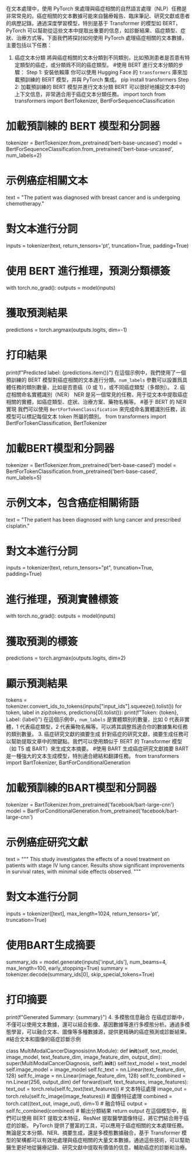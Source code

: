 在文本處理中，使用 PyTorch 來處理與癌症相關的自然語言處理（NLP）任務是非常常見的。癌症相關的文本數據可能來自醫療報告、臨床筆記、研究文獻或患者的病歷記錄。通過深度學習模型，特別是基于 Transformer 的模型如 BERT，PyTorch 可以幫助從這些文本中提取出重要的信息，如診斷結果、癌症類型、症狀、治療方式等。下面我們將探討如何使用 PyTorch 處理癌症相關的文本數據，主要包括以下任務：
1. 癌症文本分類 將與癌症相關的文本分類到不同類別，比如預測患者是否患有特定類型的癌症，或分類爲不同的癌症類型。
#使用 BERT 進行文本分類的步驟：
Step 1: 安裝依賴庫 你可以使用 Hugging Face 的 `transformers` 庫來加載預訓練的 BERT 模型，并與 PyTorch 集成。
pip install transformers
Step 2: 加載預訓練的 BERT 模型并進行文本分類 BERT 可以很好地捕捉文本中的上下文信息，非常適合用于癌症文本分類任務。
import torch
from transformers import BertTokenizer, BertForSequenceClassification
# 加載預訓練的 BERT 模型和分詞器
tokenizer = BertTokenizer.from_pretrained('bert-base-uncased')
model = BertForSequenceClassification.from_pretrained('bert-base-uncased', num_labels=2)
# 示例癌症相關文本
text = "The patient was diagnosed with breast cancer and is undergoing chemotherapy."
# 對文本進行分詞
inputs = tokenizer(text, return_tensors='pt', truncation=True, padding=True)
# 使用 BERT 進行推理，預測分類標簽
with torch.no_grad():
    outputs = model(inputs)
# 獲取預測結果
predictions = torch.argmax(outputs.logits, dim=-1)
# 打印結果
print(f"Predicted label: {predictions.item()}")
在這個示例中，我們使用了一個預訓練的 BERT 模型對癌症相關的文本進行分類。`num_labels` 參數可以設置爲具體任務的類別數量，比如是否患癌（0 或 1），或不同癌症類型（多類別）。
2. 癌症相關命名實體識別（NER）
NER 是另一個常見的任務，用于從文本中提取癌症相關的實體，如癌症類型、症狀、治療方案、藥物名稱等。
#基于 BERT 的 NER 實現
我們可以使用 `BertForTokenClassification` 來完成命名實體識別任務，該模型可以標記每個文本 token 所屬的類別。
from transformers import BertForTokenClassification, BertTokenizer
# 加載BERT模型和分詞器
tokenizer = BertTokenizer.from_pretrained('bert-base-cased')
model = BertForTokenClassification.from_pretrained('bert-base-cased', num_labels=5)
# 示例文本，包含癌症相關術語
text = "The patient has been diagnosed with lung cancer and prescribed cisplatin."
# 對文本進行分詞
inputs = tokenizer(text, return_tensors="pt", truncation=True, padding=True)
# 進行推理，預測實體標簽
with torch.no_grad():
    outputs = model(inputs)
# 獲取預測的標簽
predictions = torch.argmax(outputs.logits, dim=2)
# 顯示預測結果
tokens = tokenizer.convert_ids_to_tokens(inputs["input_ids"].squeeze().tolist())
for token, label in zip(tokens, predictions[0].tolist()):
    print(f"Token: {token}, Label: {label}")
在這個示例中，`num_labels` 是實體類別的數量，比如 0 代表非實體，1 代表癌症類型，2 代表藥物名稱等。可以將其調整爲適合你的數據集和任務的類別數量。
3. 癌症研究文獻的摘要生成
針對癌症的研究文獻，摘要生成任務可以幫助提取文章中的關鍵點。我們可以使用類似于 BERT 的 Transformer 模型（如 T5 或 BART）來生成文本摘要。
#使用 BART 生成癌症研究文獻摘要
BART 是一種強大的文本生成模型，特別適合總結和翻譯任務。
from transformers import BartTokenizer, BartForConditionalGeneration
# 加載預訓練的BART模型和分詞器
tokenizer = BartTokenizer.from_pretrained('facebook/bart-large-cnn')
model = BartForConditionalGeneration.from_pretrained('facebook/bart-large-cnn')
# 示例癌症研究文獻
text = """
    This study investigates the effects of a novel treatment on patients with stage IV lung cancer.
    Results show significant improvements in survival rates, with minimal side effects observed.
"""
# 對文本進行分詞
inputs = tokenizer([text], max_length=1024, return_tensors='pt', truncation=True)
# 使用BART生成摘要
summary_ids = model.generate(inputs['input_ids'], num_beams=4, max_length=100, early_stopping=True)
summary = tokenizer.decode(summary_ids[0], skip_special_tokens=True)
# 打印摘要
print(f"Generated Summary: {summary}")
4. 多模態信息融合
在癌症診斷中，不僅可以使用文本數據，還可以結合影像、基因數據等進行多模態分析。通過多模態學習，可以融合文本、圖像等多種數據源，提供更精确的癌症預測或診斷結果。
#結合文本和圖像的癌症診斷示例

class MultiModalCancerDiagnosis(nn.Module):
    def __init__(self, text_model, image_model, text_feature_dim, image_feature_dim, output_dim):
        super(MultiModalCancerDiagnosis, self).__init__()
        self.text_model = text_model
        self.image_model = image_model
        self.fc_text = nn.Linear(text_feature_dim, 128)
        self.fc_image = nn.Linear(image_feature_dim, 128)
        self.fc_combined = nn.Linear(256, output_dim)
    def forward(self, text_features, image_features):
        text_out = torch.relu(self.fc_text(text_features)) # 文本特征處理
        image_out = torch.relu(self.fc_image(image_features)) # 圖像特征處理
        combined = torch.cat((text_out, image_out), dim=1) # 融合特征
        output = self.fc_combined(combined) # 輸出分類結果
        return output
在這個模型中，我們可以使用 BERT 提取文本特征，ResNet 提取醫學圖像特征，將它們結合用于癌症的診斷。
PyTorch 提供了豐富的工具，可以應用于癌症相關的文本處理任務。無論是文本分類、NER、摘要生成，還是多模態數據融合，基于 Transformer 模型的架構都可以有效地處理與癌症相關的大量文本數據。通過這些技術，可以幫助醫生更好地從醫療記錄、研究文獻中提取有價值的信息，輔助癌症的診斷和治療。
